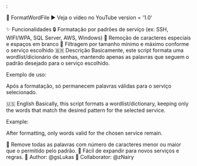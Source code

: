 :

🚀 FormatWordFile
▶️ Veja o vídeo no YouTube
version = '1.0'

✨ Funcionalidades
🔒 Formatação por padrões de serviço (ex: SSH, WIFI/WPA, SQL Server, AWS, Windows)
🧹 Remoção de caracteres especiais e espaços em branco
📏 Filtragem por tamanho mínimo e máximo conforme o serviço escolhido
🇧🇷 Descrição
Basicamente, este script formata uma wordlist/dicionário de senhas, mantendo apenas as palavras que seguem o padrão desejado para o serviço escolhido.

Exemplo de uso:

Após a formatação, só permanecem palavras válidas para o serviço selecionado.

🇺🇸 English
Basically, this script formats a wordlist/dictionary, keeping only the words that match the desired pattern for the selected service.

Example:

After formatting, only words valid for the chosen service remain.

📝 Remove todas as palavras com número de caracteres menor ou maior que o permitido pelo padrão.
🔗 Fácil de expandir para novos serviços e regras.
👤 Author: @gsLukas
🤝 Collaborator: @zNairy
